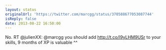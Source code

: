 ```yaml
---
layout: status
originalUrl: 'https://twitter.com/marcgg/status/370588677053087744'
isReply: false
date: 2013-08-22 16:50:00
---
```


No. RT @julienXX: @marcgg you should add http://t.co/l9yLHM9USr to your skills, 9 months of XP is valuable ^^
